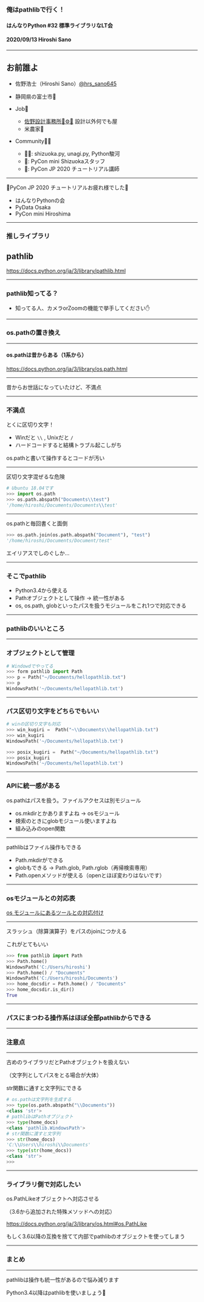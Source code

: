 ### 俺はpathlibで行く！

#### はんなりPython #32 標準ライブラリなLT会

#### 2020/09/13 Hiroshi Sano

---

## お前誰よ

- 佐野浩士（Hiroshi Sano）[@hrs_sano645](https://twitter.com/hrs_sano645)
- 静岡県の富士市🗻

- Job💼
    - [佐野設計事務所🚗⚙️📏](https://sano-design.info) 設計以外何でも屋
    - 米農家🌾

- Community🧑‍💻
    - 🗻🐍: shizuoka.py, unagi.py, Python駿河
    - 🐍: PyCon mini Shizuokaスタッフ
    - 🐍: PyCon JP 2020 チュートリアル講師

---

🎊PyCon JP 2020 チュートリアルお疲れ様でした🎉

- はんなりPythonの会
- PyData Osaka
- PyCon mini Hiroshima

---

### 推しライブラリ

## pathlib

https://docs.python.org/ja/3/library/pathlib.html

---

### pathlib知ってる？

- 知ってる人、カメラorZoomの機能で挙手してください✋

---

### os.pathの置き換え

---

#### os.pathは昔からある（1系から）

https://docs.python.org/ja/3/library/os.path.html

---

昔からお世話になっていたけど、不満点

---

### 不満点

とくに区切り文字！

  - Winだと `\\` , Unixだと `/`
  - ハードコードすると結構トラブル起こしがち

os.pathと書いて操作するとコードが汚い

---

区切り文字混ぜるな危険

```python
# Ubuntu 18.04です
>>> import os.path
>>> os.path.abspath("Documents\\test")
'/home/hiroshi/Documents/Documents\\test'
```

---

os.pathと毎回書くと面倒

```python
>>> os.path.join(os.path.abspath("Document"), "test")
'/home/hiroshi/Documents/Document/test'
```

エイリアスでしのぐしか…

---

### そこでpathlib

- Python3.4から使える
- Pathオブジェクトとして操作 -> 統一性がある
- os, os.path, globといったパスを扱うモジュールをこれ1つで対応できる

---

### pathlibのいいところ

---

### オブジェクトとして管理

```python
# Windowdでやってる
>>> form pathlib import Path
>>> p = Path("~/Documents/hellopathlib.txt")
>>> p
WindowsPath('~/Documents/hellopathlib.txt')
```

---

### パス区切り文字をどちらでもいい

```python
# winの区切り文字も対応
>>> win_kugiri =  Path("~\\Documents\\hellopathlib.txt")
>>> win_kugiri
WindowsPath('~/Documents/hellopathlib.txt')

>>> posix_kugiri =  Path("~/Documents/hellopathlib.txt")
>>> posix_kugiri
WindowsPath('~/Documents/hellopathlib.txt')

```

---

### APIに統一感がある

os.pathはパスを扱う。ファイルアクセスは別モジュール

- os.mkdirとかありますよね -> osモジュール
- 検索のときにglobモジュール使いますよね
- 組み込みのopen関数

---

pathlibはファイル操作もできる

- Path.mkdirができる
- globもできる -> Path.glob, Path.rglob（再帰検索専用）
- Path.openメソッドが使える（openとほぼ変わりはないです）

---

### osモジュールとの対応表

[os モジュールにあるツールとの対応付け](https://docs.python.org/ja/3/library/pathlib.html#correspondence-to-tools-in-the-os-module)

---

スラッシュ（除算演算子）をパスのjoinにつかえる

これがとてもいい

```python
>>> from pathlib import Path
>>> Path.home()
WindowsPath('C:/Users/hiroshi')
>>> Path.home() / "Documents"
WindowsPath('C:/Users/hiroshi/Documents')
>>> home_docsdir = Path.home() / "Documents"
>>> home_docsdir.is_dir()
True
```

---

### パスにまつわる操作系はほぼ全部pathlibからできる

---

### 注意点

---

古めのライブラリだとPathオブジェクトを扱えない

（文字列としてパスをとる場合が大体）

str関数に通すと文字列にできる

```python
# os.pathは文字列を生成する
>>> type(os.path.abspath("\\Documents"))
<class 'str'>
# pathlibはPathオブジェクト
>>> type(home_docs)
<class 'pathlib.WindowsPath'>
# str関数に渡すと文字列
>>> str(home_docs)
'C:\\Users\\hiroshi\\Documents'
>>> type(str(home_docs))
<class 'str'>
>>>
```

---

### ライブラリ側で対応したい

os.PathLikeオブジェクトへ対応させる

（3.6から追加された特殊メソッドへの対応）

https://docs.python.org/ja/3/library/os.html#os.PathLike

もしく3.6以降の互換を捨てて内部でpathlibのオブジェクトを使ってしまう

---

### まとめ

---

pathlibは操作も統一性があるので悩み減ります

Python3.4以降はpathlibを使いましょう💪
